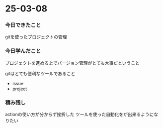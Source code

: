 # 25-03-08

### 今日できたこと

gitを使ったプロジェクトの管理

### 今日学んだこと

プロジェクトを進める上でバージョン管理がとても大事だということ

gitはとても便利なツールであること

- issue
- project

### 積み残し

actionの使い方が分からず挫折した
ツールを使った自動化をが出来るようになりたい